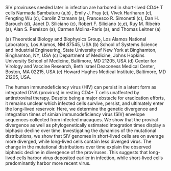 SIV proviruses seeded later in infection are harbored in short-lived CD4+ T cells
Narmada Sambaturu (a,b) , Emily J. Fray (c), Vivek Hariharan (c), Fengting Wu (c), Carolin Zitzmann (a), Francesco R. Simonetti (c), Dan H. Barouch (d), Janet D. Siliciano (c), Robert F. Siliciano (c,e), Ruy M. Ribeiro (a), Alan S. Perelson (a), Carmen Molina-París (a), and Thomas Leitner (a) 

(a) Theoretical Biology and Biophysics Group, Los Alamos National Laboratory, Los Alamos, NM 87545, USA
(b) School of Systems Science and Industrial Engineering, State University of New York at Binghamton, Binghamton, NY, USA
(c) Department of Medicine, Johns Hopkins University School of Medicine, Baltimore, MD 21205, USA
(d) Center for Virology and Vaccine Research, Beth Israel Deaconess Medical Center, Boston, MA 02215, USA
(e) Howard Hughes Medical Institute, Baltimore, MD 21205, USA.

The human immunodeficiency virus (HIV) can persist in a latent form as integrated DNA (provirus) in resting CD4+ T cells unaffected by antiretroviral therapy. Despite being a major obstacle for eradication efforts, it remains unclear which infected cells survive, persist, and ultimately enter the long-lived reservoir. Here, we determine the genetic divergence and integration times of simian immunodeficiency virus (SIV) envelope sequences collected from infected macaques. We show that the proviral divergence as well as phylogenetically estimated integration times display a biphasic decline over time. Investigating the dynamics of the mutational distributions, we show that SIV genomes in short-lived cells are on average more diverged, while long-lived cells contain less diverged virus. The change in the mutational distributions over time explain the observed biphasic decline in divergence of the proviruses. This suggests that long-lived cells harbor virus deposited earlier in infection, while short-lived cells predominantly harbor more recent virus.
